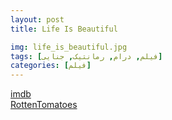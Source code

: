 ```yaml
---
layout: post
title: Life Is Beautiful

img: life_is_beautiful.jpg
tags: [فیلم, درام, رمانتیک, جنایی]
categories: [فیلم]
---
```


[imdb](https://www.imdb.com/title/tt0118799/)  
[RottenTomatoes](https://www.rottentomatoes.com/m/1084398-life_is_beautiful)